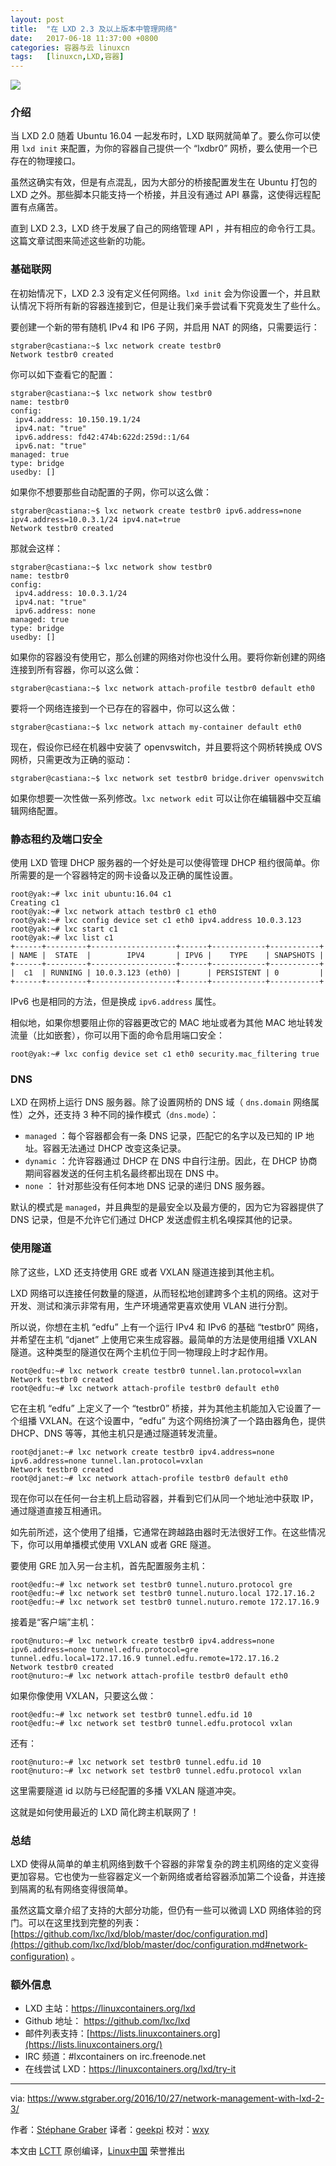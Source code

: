 ```yaml
---
layout: post
title:	"在 LXD 2.3 及以上版本中管理网络"
date:	2017-06-18 11:37:00 +0800 
categories:	容器与云 linuxcn 
tags:	[linuxcn,LXD,容器]
---
```



![](/Asserts/Images//attachment/album/201706/18/074013zftpxooxnyh3h1yc.jpg)


### 介绍


当 LXD 2.0 随着 Ubuntu 16.04 一起发布时，LXD 联网就简单了。要么你可以使用 `lxd init` 来配置，为你的容器自己提供一个 “lxdbr0” 网桥，要么使用一个已存在的物理接口。


虽然这确实有效，但是有点混乱，因为大部分的桥接配置发生在 Ubuntu 打包的 LXD 之外。那些脚本只能支持一个桥接，并且没有通过 API 暴露，这使得远程配置有点痛苦。


直到 LXD 2.3，LXD 终于发展了自己的网络管理 API ，并有相应的命令行工具。这篇文章试图来简述这些新的功能。


### 基础联网


在初始情况下，LXD 2.3 没有定义任何网络。`lxd init` 会为你设置一个，并且默认情况下将所有新的容器连接到它，但是让我们亲手尝试看下究竟发生了些什么。


要创建一个新的带有随机 IPv4 和 IP6 子网，并启用 NAT 的网络，只需要运行：



```
stgraber@castiana:~$ lxc network create testbr0
Network testbr0 created

```

你可以如下查看它的配置：



```
stgraber@castiana:~$ lxc network show testbr0
name: testbr0
config:
 ipv4.address: 10.150.19.1/24
 ipv4.nat: "true"
 ipv6.address: fd42:474b:622d:259d::1/64
 ipv6.nat: "true"
managed: true
type: bridge
usedby: []

```

如果你不想要那些自动配置的子网，你可以这么做：



```
stgraber@castiana:~$ lxc network create testbr0 ipv6.address=none ipv4.address=10.0.3.1/24 ipv4.nat=true
Network testbr0 created

```

那就会这样：



```
stgraber@castiana:~$ lxc network show testbr0
name: testbr0
config:
 ipv4.address: 10.0.3.1/24
 ipv4.nat: "true"
 ipv6.address: none
managed: true
type: bridge
usedby: []

```

如果你的容器没有使用它，那么创建的网络对你也没什么用。要将你新创建的网络连接到所有容器，你可以这么做：



```
stgraber@castiana:~$ lxc network attach-profile testbr0 default eth0

```

要将一个网络连接到一个已存在的容器中，你可以这么做：



```
stgraber@castiana:~$ lxc network attach my-container default eth0

```

现在，假设你已经在机器中安装了 openvswitch，并且要将这个网桥转换成 OVS 网桥，只需更改为正确的驱动：



```
stgraber@castiana:~$ lxc network set testbr0 bridge.driver openvswitch

```

如果你想要一次性做一系列修改。`lxc network edit` 可以让你在编辑器中交互编辑网络配置。


### 静态租约及端口安全


使用 LXD 管理 DHCP 服务器的一个好处是可以使得管理 DHCP 租约很简单。你所需要的是一个容器特定的网卡设备以及正确的属性设置。



```
root@yak:~# lxc init ubuntu:16.04 c1
Creating c1
root@yak:~# lxc network attach testbr0 c1 eth0
root@yak:~# lxc config device set c1 eth0 ipv4.address 10.0.3.123
root@yak:~# lxc start c1
root@yak:~# lxc list c1
+------+---------+-------------------+------+------------+-----------+
| NAME |  STATE  |        IPV4       | IPV6 |    TYPE    | SNAPSHOTS |
+------+---------+-------------------+------+------------+-----------+
|  c1  | RUNNING | 10.0.3.123 (eth0) |      | PERSISTENT | 0         |
+------+---------+-------------------+------+------------+-----------+

```

IPv6 也是相同的方法，但是换成 `ipv6.address` 属性。


相似地，如果你想要阻止你的容器更改它的 MAC 地址或者为其他 MAC 地址转发流量（比如嵌套），你可以用下面的命令启用端口安全：



```
root@yak:~# lxc config device set c1 eth0 security.mac_filtering true

```

### DNS


LXD 在网桥上运行 DNS 服务器。除了设置网桥的 DNS 域（ `dns.domain` 网络属性）之外，还支持 3 种不同的操作模式（`dns.mode`）：


* `managed` ：每个容器都会有一条 DNS 记录，匹配它的名字以及已知的 IP 地址。容器无法通过 DHCP 改变这条记录。
* `dynamic` ：允许容器通过 DHCP 在 DNS 中自行注册。因此，在 DHCP 协商期间容器发送的任何主机名最终都出现在 DNS 中。
* `none` ： 针对那些没有任何本地 DNS 记录的递归 DNS 服务器。


默认的模式是 `managed`，并且典型的是最安全以及最方便的，因为它为容器提供了 DNS 记录，但是不允许它们通过 DHCP 发送虚假主机名嗅探其他的记录。


### 使用隧道


除了这些，LXD 还支持使用 GRE 或者 VXLAN 隧道连接到其他主机。


LXD 网络可以连接任何数量的隧道，从而轻松地创建跨多个主机的网络。这对于开发、测试和演示非常有用，生产环境通常更喜欢使用 VLAN 进行分割。


所以说，你想在主机 “edfu” 上有一个运行 IPv4 和 IPv6 的基础 “testbr0” 网络，并希望在主机 “djanet” 上使用它来生成容器。最简单的方法是使用组播 VXLAN 隧道。这种类型的隧道仅在两个主机位于同一物理段上时才起作用。



```
root@edfu:~# lxc network create testbr0 tunnel.lan.protocol=vxlan
Network testbr0 created
root@edfu:~# lxc network attach-profile testbr0 default eth0

```

它在主机 “edfu” 上定义了一个 “testbr0” 桥接，并为其他主机能加入它设置了一个组播 VXLAN。在这个设置中，“edfu” 为这个网络扮演了一个路由器角色，提供 DHCP、DNS 等等，其他主机只是通过隧道转发流量。



```
root@djanet:~# lxc network create testbr0 ipv4.address=none ipv6.address=none tunnel.lan.protocol=vxlan
Network testbr0 created
root@djanet:~# lxc network attach-profile testbr0 default eth0

```

现在你可以在任何一台主机上启动容器，并看到它们从同一个地址池中获取 IP，通过隧道直接互相通讯。


如先前所述，这个使用了组播，它通常在跨越路由器时无法很好工作。在这些情况下，你可以用单播模式使用 VXLAN 或者 GRE 隧道。


要使用 GRE 加入另一台主机，首先配置服务主机：



```
root@edfu:~# lxc network set testbr0 tunnel.nuturo.protocol gre
root@edfu:~# lxc network set testbr0 tunnel.nuturo.local 172.17.16.2
root@edfu:~# lxc network set testbr0 tunnel.nuturo.remote 172.17.16.9

```

接着是“客户端”主机：



```
root@nuturo:~# lxc network create testbr0 ipv4.address=none ipv6.address=none tunnel.edfu.protocol=gre tunnel.edfu.local=172.17.16.9 tunnel.edfu.remote=172.17.16.2
Network testbr0 created
root@nuturo:~# lxc network attach-profile testbr0 default eth0

```

如果你像使用 VXLAN，只要这么做：



```
root@edfu:~# lxc network set testbr0 tunnel.edfu.id 10
root@edfu:~# lxc network set testbr0 tunnel.edfu.protocol vxlan

```

还有：



```
root@nuturo:~# lxc network set testbr0 tunnel.edfu.id 10
root@nuturo:~# lxc network set testbr0 tunnel.edfu.protocol vxlan

```

这里需要隧道 id 以防与已经配置的多播 VXLAN 隧道冲突。


这就是如何使用最近的 LXD 简化跨主机联网了！


### 总结


LXD 使得从简单的单主机网络到数千个容器的非常复杂的跨主机网络的定义变得更加容易。它也使为一些容器定义一个新网络或者给容器添加第二个设备，并连接到隔离的私有网络变得很简单。


虽然这篇文章介绍了支持的大部分功能，但仍有一些可以微调 LXD 网络体验的窍门。可以在这里找到完整的列表：[https://github.com/lxc/lxd/blob/master/doc/configuration.md](https://github.com/lxc/lxd/blob/master/doc/configuration.md#network-configuration) 。


### 额外信息


* LXD 主站：<https://linuxcontainers.org/lxd>
* Github 地址： <https://github.com/lxc/lxd>
* 邮件列表支持：[https://lists.linuxcontainers.org](https://lists.linuxcontainers.org/)
* IRC 频道：#lxcontainers on irc.freenode.net
* 在线尝试 LXD：<https://linuxcontainers.org/lxd/try-it>




---


via: <https://www.stgraber.org/2016/10/27/network-management-with-lxd-2-3/>


作者：[Stéphane Graber](https://www.stgraber.org/author/stgraber/) 译者：[geekpi](https://github.com/geekpi) 校对：[wxy](https://github.com/wxy)


本文由 [LCTT](https://github.com/LCTT/TranslateProject) 原创编译，[Linux中国](https://linux.cn/) 荣誉推出
